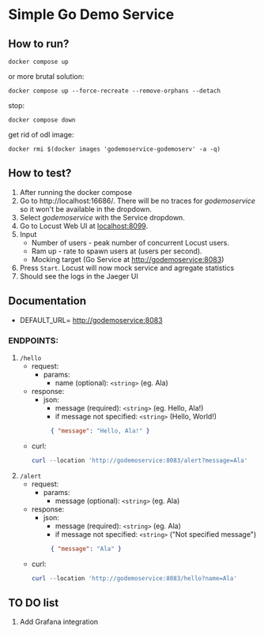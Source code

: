 # Simple Go Demo Service

## How to run?

```shell
docker compose up
```

or more brutal solution:

```shell
docker compose up --force-recreate --remove-orphans --detach
```

stop:

```shell
docker compose down
```

get rid of odl image:
```shell
docker rmi $(docker images 'godemoservice-godemoserv' -a -q)
```

## How to test?

1. After running the docker compose 
2. Go to http://localhost:16686/. There will be no traces for _godemoservice_ so it won't be available in the dropdown.
3. Select _godemoservice_ with the Service dropdown.
4. Go to Locust Web UI at [localhost:8099](http://localhost:8099/).
5. Input
    * Number of users - peak number of concurrent Locust users.
    * Ram up - rate to spawn users at (users per second).
    * Mocking target (Go Service at [http://godemoservice:8083](http://godemoservice:8083))
6. Press `Start`. Locust will now mock service and agregate statistics
7. Should see the logs in the Jaeger UI

## Documentation

* DEFAULT_URL= [http://godemoservice:8083](http://godemoservice:8083)

### ENDPOINTS:

1. `/hello`
    * request:
      * params:
        * name (optional): `<string>` (eg. Ala)
    * response:
      * json:
        * message (required): `<string>` (eg. Hello, Ala!)
        * if message not specified: `<string>` (Hello, World!)
        ```json
          { "message": "Hello, Ala!" }
        ```
    * curl:
      ```ps1
      curl --location 'http://godemoservice:8083/alert?message=Ala'
      ```
2. `/alert`
    * request:
      * params:
        * message (optional): `<string>` (eg. Ala)
    * response:
      * json:
        * message (required): `<string>` (eg. Ala)
        * if message not specified: `<string>` ("Not specified message")
        ```json
          { "message": "Ala" }
        ```
    * curl:
      ```ps1
      curl --location 'http://godemoservice:8083/hello?name=Ala'
      ```

## TO DO list

1. Add Grafana integration
